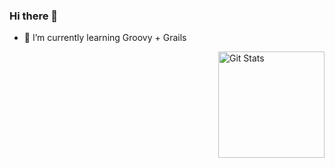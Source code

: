 ### Hi there 👋
- 🌱 I’m currently learning Groovy + Grails

<a href="https://github.com/mnicoq">
  <img alt="Git Stats" src="https://github-readme-stats.vercel.app/api?username=mnicoq&count_private=true&show_icons=true&theme=dark&line_height=27" align="right" height="170" /></a>
  
<!--
**mnicoq/mnicoq** is a ✨ _special_ ✨ repository because its `README.md` (this file) appears on your GitHub profile.

Here are some ideas to get you started:

- 🔭 I’m currently working on ...
- 🌱 I’m currently learning ...
- 👯 I’m looking to collaborate on ...
- 🤔 I’m looking for help with ...
- 💬 Ask me about ...
- 📫 How to reach me: ...
- 😄 Pronouns: ...
- ⚡ Fun fact: ...
-->
